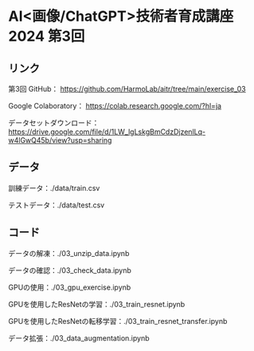 # AI<画像/ChatGPT>技術者育成講座 2024 第3回

## リンク

第3回 GitHub：
<https://github.com/HarmoLab/aitr/tree/main/exercise_03>

Google Colaboratory：
<https://colab.research.google.com/?hl=ja>

データセットダウンロード：
<https://drive.google.com/file/d/1LW_lgLskgBmCdzDjzenlLq-w4lGwQ45b/view?usp=sharing>

## データ

訓練データ：./data/train.csv

テストデータ：./data/test.csv

## コード

データの解凍：./03_unzip_data.ipynb

データの確認：./03_check_data.ipynb

GPUの使用：./03_gpu_exercise.ipynb

GPUを使用したResNetの学習：./03_train_resnet.ipynb

GPUを使用したResNetの転移学習：./03_train_resnet_transfer.ipynb

データ拡張：./03_data_augmentation.ipynb